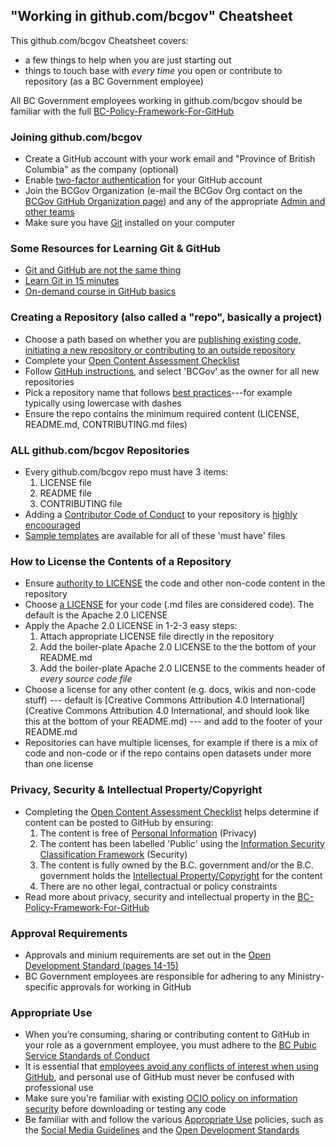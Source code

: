 ## "Working in github.com/bcgov" Cheatsheet

This github.com/bcgov Cheatsheet covers:

- a few things to help when you are just starting out
- things to touch base with *every time* you open or contribute to repository (as a BC Government employee)

 All BC Government employees working in github.com/bcgov should be familiar with the full [BC-Policy-Framework-For-GitHub](https://github.com/bcgov/BC-Policy-Framework-For-GitHub)


### Joining github.com/bcgov
- Create a GitHub account with your work email and "Province of British Columbia" as the company (optional)
- Enable [two-factor authentication](https://help.github.com/articles/about-two-factor-authentication/) for your GitHub account
- Join the BCGov Organization (e-mail the BCGov Org contact on the [BCGov GitHub Organization page](https://github.com/bcgov)) and any of the appropriate [Admin and other teams](https://github.com/orgs/bcgov/teams) 
- Make sure you have [Git](https://git-scm.com/) installed on your computer


### Some Resources for Learning Git & GitHub
- [Git and GitHub are not the same thing](https://jahya.net/blog/git-vs-github/)
- [Learn Git in 15 minutes](https://try.github.io/levels/1/challenges/1)
- [On-demand course in GitHub basics](https://github.com/blog/2245-are-you-new-around-here-introducing-an-on-demand-course-in-github-basics)


### Creating a Repository (also called a "repo", basically a project)
-  Choose a path based on whether you are [publishing existing code, initiating a new repository or contributing to an outside repository](https://github.com/bcgov/BC-Policy-Framework-For-GitHub/blob/master/BC-Open-Source-Development-Employee-Guide/Collaborating-Contributing.md)
-  Complete your [Open Content Assessment Checklist](https://github.com/bcgov/BC-Policy-Framework-For-GitHub/blob/master/BC-Open-Source-Development-Employee-Guide/Content-Approval-Checklist.md)
-  Follow [GitHub instructions](https://help.github.com/articles/creating-a-new-repository/), and select 'BCGov' as the owner for all new repositories
-  Pick a repository name that follows [best practices](https://github.com/bcgov/BC-Policy-Framework-For-GitHub/blob/master/BC-Gov-Org-HowTo/Naming-Repos.md)---for example typically using lowercase with dashes
-  Ensure the repo contains the minimum required content (LICENSE, README.md, CONTRIBUTING.md files)


### ALL github.com/bcgov Repositories
- Every github.com/bcgov repo must have 3 items:
   1. LICENSE file
   2. README file
   3. CONTRIBUTING file
- Adding a [Contributor Code of Conduct](http://contributor-covenant.org/) to your repository is [highly encoouraged](https://github.com/bcgov/BC-Policy-Framework-For-GitHub/blob/master/BC-Open-Source-Development-Employee-Guide/Collaborating-Contributing.md)
- [Sample templates](https://github.com/bcgov/BC-Policy-Framework-For-GitHub/blob/master/BC-Gov-Org-HowTo/README.md) are available for all of these 'must have' files


### How to License the Contents of a Repository
- Ensure [authority to LICENSE](https://github.com/bcgov/BC-Policy-Framework-For-GitHub/blob/master/BC-Open-Source-Development-Employee-Guide/Licenses.md) the code and other non-code content in the repository
- Choose [a LICENSE](https://github.com/bcgov/BC-Policy-Framework-For-GitHub/blob/master/BC-Open-Source-Development-Employee-Guide/Licenses.md) for your code (.md files are considered code). The default is the Apache 2.0 LICENSE
- Apply the Apache 2.0 LICENSE in 1-2-3 easy steps:
   1. Attach appropriate LICENSE file directly in the repository
   2. Add the boiler-plate Apache 2.0 LICENSE to the the bottom of your README.md
   3. Add the boiler-plate Apache 2.0 LICENSE to the comments header of *every source code file* 
- Choose a license for any other content (e.g. docs, wikis and non-code stuff) --- default is [Creative Commons Attribution 4.0 International](Creative Commons Attribution 4.0 International, and should look like this at the bottom of your README.md) --- and add to the footer of your README.md
- Repositories can have multiple licenses, for example if there is a mix of code and non-code or if the repo contains open datasets under more than one license

### Privacy, Security & Intellectual Property/Copyright
-  Completing the [Open Content Assessment Checklist](https://github.com/bcgov/BC-Policy-Framework-For-GitHub/blob/master/BC-Open-Source-Development-Employee-Guide/Content-Approval-Checklist.md) helps determine if content can be posted to GitHub by ensuring:
   1. The content is free of [Personal Information](http://www2.gov.bc.ca/gov/content/governments/services-for-government/information-management-technology/privacy) (Privacy)
   2. The content has been labelled 'Public' using the  [Information Security Classification Framework](http://www2.gov.bc.ca/gov/content/governments/services-for-government/information-management-technology/information-security/information-security-classification-framework) (Security)
   3. The content is fully owned by the B.C. government and/or the B.C. government holds the [Intellectual Property/Copyright](http://www2.gov.bc.ca/gov/content/governments/services-for-government/policies-procedures/intellectual-property) for the content
   4. There are no other legal, contractual or policy constraints
- Read more about privacy, security and intellectual property in the [BC-Policy-Framework-For-GitHub](https://github.com/bcgov/BC-Policy-Framework-For-GitHub/blob/master/BC-Open-Source-Development-Employee-Guide/COI-Priv-IP.md)


### Approval Requirements
-  Approvals and minium requirements are set out in the [Open Development Standard (pages 14-15)](http://www2.gov.bc.ca/assets/gov/government/services-for-government-and-broader-public-sector/information-technology-services/standards-files/development_standards_for_information_systems_and_services.pdf)
-  BC Government employees are responsible for adhering to any Ministry-specific approvals for working in GitHub


### Appropriate Use 
- When you’re consuming, sharing or contributing content to GitHub in your role as a government employee, you must adhere to the [BC Pubic Service Standards of Conduct](http://www2.gov.bc.ca/gov/content/careers-myhr/managers-supervisors/employee-labour-relations/conditions-agreements/policy#standards)
- It is essential that [employees avoid any conflicts of interest when using GitHub](https://github.com/bcgov/BC-Policy-Framework-For-GitHub/blob/master/BC-Open-Source-Development-Employee-Guide/COI-Priv-IP.md), and personal use of GitHub must never be confused with professional use
- Make sure you're familiar with existing [OCIO policy on information security](http://www2.gov.bc.ca/gov/content?id=BB7D7F3938634BF2973BDE1A899FB755) before downloading or testing any code
- Be familiar with and follow the various [Appropriate Use](https://github.com/bcgov/BC-Policy-Framework-For-GitHub/blob/master/BC-Open-Source-Development-Employee-Guide/appropriate-use.md) policies, such as the [Social Media Guidelines](http://www.gov.bc.ca/citz/citizens_engagement/some_guidelines_master.pdf) and the [Open Development Standards](http://www2.gov.bc.ca/assets/gov/government/services-for-government-and-broader-public-sector/information-technology-services/standards-files/development_standards_for_information_systems_and_services.pdf)







